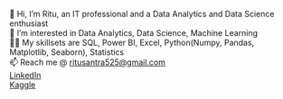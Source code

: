 👋 Hi, I’m Ritu, an IT professional and a Data Analytics and Data Science enthusiast<br>
👀 I’m interested in Data Analytics, Data Science, Machine Learning<br>
👩‍💻 My skillsets are SQL, Power BI, Excel, Python(Numpy, Pandas, Matplotlib, Seaborn), Statistics<br>
📫 Reach me @ ritusantra525@gmail.com<br>
[LinkedIn](https://www.linkedin.com/in/ritusantra/)<br>
[Kaggle](https://www.kaggle.com/ritusantra) <br>

<!---
ritusantra/ritusantra is a ✨ special ✨ repository because its `README.md` (this file) appears on your GitHub profile.
You can click the Preview link to take a look at your changes.
--->


